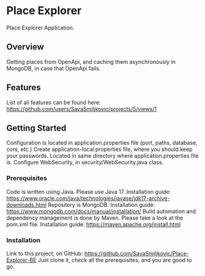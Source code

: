 # Place Explorer

Place Explorer Application.

## Overview

Getting places from OpenApi, and caching them asynchronously in MongoDB, in case that OpenApi fails.

## Features

List of all features can be found here: https://github.com/users/SavaSmiljkovic/projects/5/views/1

## Getting Started

Configuration is located in application.properties file (port, paths, database, cors, etc.)
Create application-local.properties file, where you should keep your passwords. Located in same directory where application.properties file is.
Configure WebSecurity, in security/WebSecurity.java class.

### Prerequisites

Code is written using Java. Please use Java 17. Installation guide: https://www.oracle.com/java/technologies/javase/jdk17-archive-downloads.html
Repository is MongoDB. Installation guide: https://www.mongodb.com/docs/manual/installation/
Build automation and dependency management is done by Maven. Please take a look at the pom.xml file. Installation guide: https://maven.apache.org/install.html

### Installation

Link to this project, on GitHub: https://github.com/SavaSmiljkovic/Place-Explorer-BE
Just clone it, check all the prerequisites, and you are good to go.
